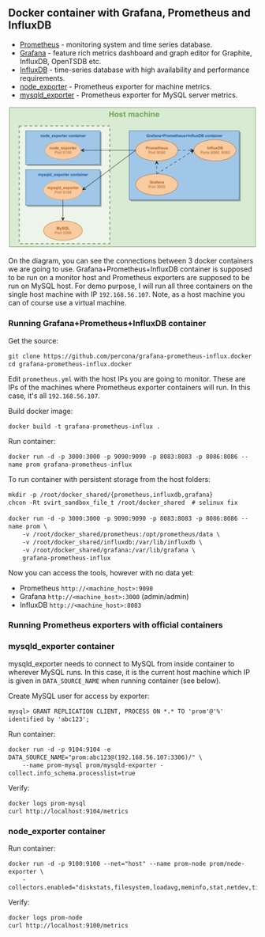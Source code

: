 ## Docker container with Grafana, Prometheus and InfluxDB

 * [Prometheus](http://prometheus.io/) - monitoring system and time series database.
 * [Grafana](http://grafana.org/) - feature rich metrics dashboard and graph editor for Graphite, InfluxDB, OpenTSDB etc.
 * [InfluxDB](https://influxdata.com/time-series-platform/influxdb/) - time-series database with high availability and performance requirements. 
 * [node_exporter](https://github.com/prometheus/node_exporter) - Prometheus exporter for machine metrics.
 * [mysqld_exporter](https://github.com/prometheus/mysqld_exporter) - Prometheus exporter for MySQL server metrics.

![image](diagram.png)

On the diagram, you can see the connections between 3 docker containers we are going to use.
Grafana+Prometheus+InfluxDB container is supposed to be run on a monitor host and Prometheus exporters are
supposed to be run on MySQL host.
For demo purpose, I will run all three containers on the single host machine with IP `192.168.56.107`.
Note, as a host machine you can of course use a virtual machine.

### Running Grafana+Prometheus+InfluxDB container

Get the source:

    git clone https://github.com/percona/grafana-prometheus-influx.docker
    cd grafana-prometheus-influx.docker

Edit `prometheus.yml` with the host IPs you are going to monitor.
These are IPs of the machines where Prometheus exporter containers will run.
In this case, it's all `192.168.56.107`.

Build docker image:

    docker build -t grafana-prometheus-influx .

Run container:

    docker run -d -p 3000:3000 -p 9090:9090 -p 8083:8083 -p 8086:8086 --name prom grafana-prometheus-influx

To run container with persistent storage from the host folders:

    mkdir -p /root/docker_shared/{prometheus,influxdb,grafana}
    chcon -Rt svirt_sandbox_file_t /root/docker_shared  # selinux fix

    docker run -d -p 3000:3000 -p 9090:9090 -p 8083:8083 -p 8086:8086 --name prom \
        -v /root/docker_shared/prometheus:/opt/prometheus/data \
        -v /root/docker_shared/influxdb:/var/lib/influxdb \
        -v /root/docker_shared/grafana:/var/lib/grafana \
        grafana-prometheus-influx

Now you can access the tools, however with no data yet:

 * Prometheus `http://<machine_host>:9090`
 * Grafana `http://<machine_host>:3000` (admin/admin)
 * InfluxDB `http://<machine_host>:8083`

### Running Prometheus exporters with official containers

### mysqld_exporter container

mysqld_exporter needs to connect to MySQL from inside container to wherever MySQL runs.
In this case, it is the current host machine which IP is given in `DATA_SOURCE_NAME`
when running container (see below).

Create MySQL user for access by exporter:

    mysql> GRANT REPLICATION CLIENT, PROCESS ON *.* TO 'prom'@'%' identified by 'abc123';

Run container:

    docker run -d -p 9104:9104 -e DATA_SOURCE_NAME="prom:abc123@(192.168.56.107:3306)/" \
        --name prom-mysql prom/mysqld-exporter -collect.info_schema.processlist=true

Verify:

    docker logs prom-mysql
    curl http://localhost:9104/metrics

### node_exporter container

Run container:

    docker run -d -p 9100:9100 --net="host" --name prom-node prom/node-exporter \
        -collectors.enabled="diskstats,filesystem,loadavg,meminfo,stat,netdev,time,uname"

Verify:

    docker logs prom-node
    curl http://localhost:9100/metrics
